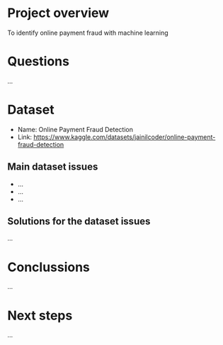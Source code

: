 # Project overview
To identify online payment fraud with machine learning

# Questions 
...

# Dataset 
- Name: Online Payment Fraud Detection
- Link: https://www.kaggle.com/datasets/jainilcoder/online-payment-fraud-detection 


## Main dataset issues

- ...
- ...
- ...

## Solutions for the dataset issues
...

# Conclussions
...

# Next steps
...
